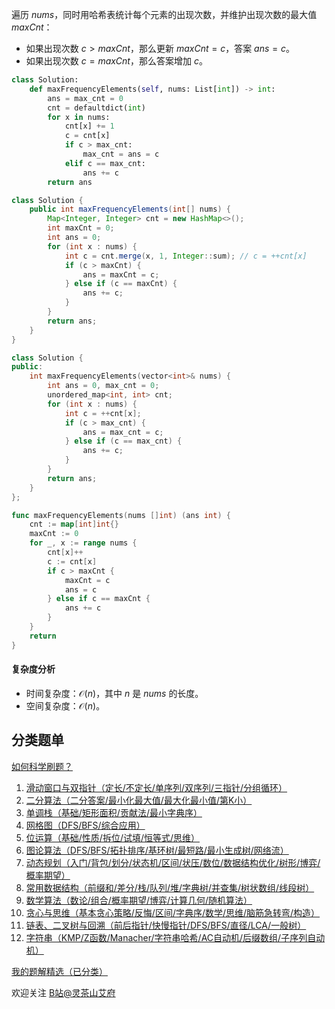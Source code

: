 遍历 $\textit{nums}$，同时用哈希表统计每个元素的出现次数，并维护出现次数的最大值 $\textit{maxCnt}$：

- 如果出现次数 $c > \textit{maxCnt}$，那么更新 $\textit{maxCnt}=c$，答案 $\textit{ans} = c$。
- 如果出现次数 $c = \textit{maxCnt}$，那么答案增加 $c$。

```py [sol-Python3]
class Solution:
    def maxFrequencyElements(self, nums: List[int]) -> int:
        ans = max_cnt = 0
        cnt = defaultdict(int)
        for x in nums:
            cnt[x] += 1
            c = cnt[x]
            if c > max_cnt:
                max_cnt = ans = c
            elif c == max_cnt:
                ans += c
        return ans
```

```java [sol-Java]
class Solution {
    public int maxFrequencyElements(int[] nums) {
        Map<Integer, Integer> cnt = new HashMap<>();
        int maxCnt = 0;
        int ans = 0;
        for (int x : nums) {
            int c = cnt.merge(x, 1, Integer::sum); // c = ++cnt[x]
            if (c > maxCnt) {
                ans = maxCnt = c;
            } else if (c == maxCnt) {
                ans += c;
            }
        }
        return ans;
    }
}
```

```cpp [sol-C++]
class Solution {
public:
    int maxFrequencyElements(vector<int>& nums) {
        int ans = 0, max_cnt = 0;
        unordered_map<int, int> cnt;
        for (int x : nums) {
            int c = ++cnt[x];
            if (c > max_cnt) {
                ans = max_cnt = c;
            } else if (c == max_cnt) {
                ans += c;
            }
        }
        return ans;
    }
};
```

```go [sol-Go]
func maxFrequencyElements(nums []int) (ans int) {
	cnt := map[int]int{}
	maxCnt := 0
	for _, x := range nums {
		cnt[x]++
		c := cnt[x]
		if c > maxCnt {
			maxCnt = c
			ans = c
		} else if c == maxCnt {
			ans += c
		}
	}
	return
}
```

#### 复杂度分析

- 时间复杂度：$\mathcal{O}(n)$，其中 $n$ 是 $\textit{nums}$ 的长度。
- 空间复杂度：$\mathcal{O}(n)$。

## 分类题单

[如何科学刷题？](https://leetcode.cn/circle/discuss/RvFUtj/)

1. [滑动窗口与双指针（定长/不定长/单序列/双序列/三指针/分组循环）](https://leetcode.cn/circle/discuss/0viNMK/)
2. [二分算法（二分答案/最小化最大值/最大化最小值/第K小）](https://leetcode.cn/circle/discuss/SqopEo/)
3. [单调栈（基础/矩形面积/贡献法/最小字典序）](https://leetcode.cn/circle/discuss/9oZFK9/)
4. [网格图（DFS/BFS/综合应用）](https://leetcode.cn/circle/discuss/YiXPXW/)
5. [位运算（基础/性质/拆位/试填/恒等式/思维）](https://leetcode.cn/circle/discuss/dHn9Vk/)
6. [图论算法（DFS/BFS/拓扑排序/基环树/最短路/最小生成树/网络流）](https://leetcode.cn/circle/discuss/01LUak/)
7. [动态规划（入门/背包/划分/状态机/区间/状压/数位/数据结构优化/树形/博弈/概率期望）](https://leetcode.cn/circle/discuss/tXLS3i/)
8. [常用数据结构（前缀和/差分/栈/队列/堆/字典树/并查集/树状数组/线段树）](https://leetcode.cn/circle/discuss/mOr1u6/)
9. [数学算法（数论/组合/概率期望/博弈/计算几何/随机算法）](https://leetcode.cn/circle/discuss/IYT3ss/)
10. [贪心与思维（基本贪心策略/反悔/区间/字典序/数学/思维/脑筋急转弯/构造）](https://leetcode.cn/circle/discuss/g6KTKL/)
11. [链表、二叉树与回溯（前后指针/快慢指针/DFS/BFS/直径/LCA/一般树）](https://leetcode.cn/circle/discuss/K0n2gO/)
12. [字符串（KMP/Z函数/Manacher/字符串哈希/AC自动机/后缀数组/子序列自动机）](https://leetcode.cn/circle/discuss/SJFwQI/)

[我的题解精选（已分类）](https://github.com/EndlessCheng/codeforces-go/blob/master/leetcode/SOLUTIONS.md)

欢迎关注 [B站@灵茶山艾府](https://space.bilibili.com/206214)
